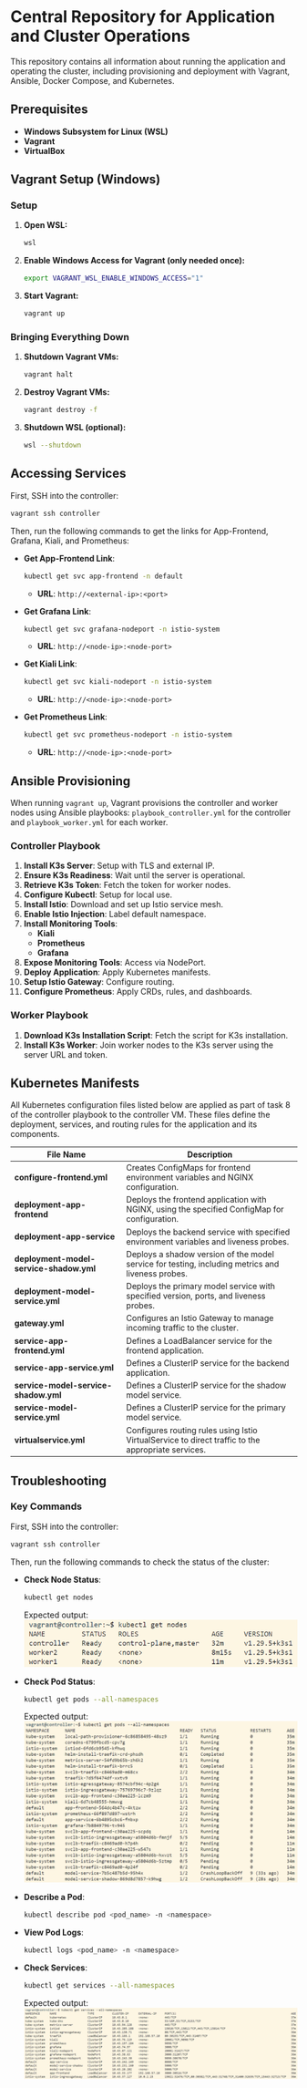 # Central Repository for Application and Cluster Operations

This repository contains all information about running the application and operating the cluster, including provisioning and deployment with Vagrant, Ansible, Docker Compose, and Kubernetes.

## Prerequisites

- **Windows Subsystem for Linux (WSL)**
- **Vagrant**
- **VirtualBox**

## Vagrant Setup (Windows)

### Setup

1. **Open WSL:**
   ```sh
   wsl
   ```

2. **Enable Windows Access for Vagrant (only needed once):**
   ```sh
   export VAGRANT_WSL_ENABLE_WINDOWS_ACCESS="1"
   ```

3. **Start Vagrant:**
   ```sh
   vagrant up
   ```

### Bringing Everything Down

1. **Shutdown Vagrant VMs:**
    ```sh
    vagrant halt
    ```

2. **Destroy Vagrant VMs:**
    ```sh
    vagrant destroy -f
    ```

3. **Shutdown WSL (optional):**
    ```sh
    wsl --shutdown
    ```

## Accessing Services

First, SSH into the controller:
```sh
vagrant ssh controller
```

Then, run the following commands to get the links for App-Frontend, Grafana, Kiali, and Prometheus:

- **Get App-Frontend Link**:
  ```sh
  kubectl get svc app-frontend -n default
  ```
  - **URL**: `http://<external-ip>:<port>`

- **Get Grafana Link**:
  ```sh
  kubectl get svc grafana-nodeport -n istio-system
  ```
  - **URL**: `http://<node-ip>:<node-port>`

- **Get Kiali Link**:
  ```sh
  kubectl get svc kiali-nodeport -n istio-system
  ```
  - **URL**: `http://<node-ip>:<node-port>`

- **Get Prometheus Link**:
  ```sh
  kubectl get svc prometheus-nodeport -n istio-system
  ```
  - **URL**: `http://<node-ip>:<node-port>`

## Ansible Provisioning

When running `vagrant up`, Vagrant provisions the controller and worker nodes using Ansible playbooks: `playbook_controller.yml` for the controller and `playbook_worker.yml` for each worker.

### Controller Playbook

1. **Install K3s Server**: Setup with TLS and external IP.
2. **Ensure K3s Readiness**: Wait until the server is operational.
3. **Retrieve K3s Token**: Fetch the token for worker nodes.
4. **Configure Kubectl**: Setup for local use.
5. **Install Istio**: Download and set up Istio service mesh.
6. **Enable Istio Injection**: Label default namespace.
7. **Install Monitoring Tools**:
   - **Kiali**
   - **Prometheus**
   - **Grafana**
8. **Expose Monitoring Tools**: Access via NodePort.
9. **Deploy Application**: Apply Kubernetes manifests.
10. **Setup Istio Gateway**: Configure routing.
11. **Configure Prometheus**: Apply CRDs, rules, and dashboards.

### Worker Playbook

1. **Download K3s Installation Script**: Fetch the script for K3s installation.
2. **Install K3s Worker**: Join worker nodes to the K3s server using the server URL and token.

## Kubernetes Manifests

All Kubernetes configuration files listed below are applied as part of task 8 of the controller playbook to the controller VM. These files define the deployment, services, and routing rules for the application and its components.

| File Name                      | Description                                                                                       |
|-------------------------------|---------------------------------------------------------------------------------------------------|
| **configure-frontend.yml**     | Creates ConfigMaps for frontend environment variables and NGINX configuration.                    |
| **deployment-app-frontend**    | Deploys the frontend application with NGINX, using the specified ConfigMap for configuration.     |
| **deployment-app-service**     | Deploys the backend service with specified environment variables and liveness probes.             |
| **deployment-model-service-shadow.yml** | Deploys a shadow version of the model service for testing, including metrics and liveness probes. |
| **deployment-model-service.yml** | Deploys the primary model service with specified version, ports, and liveness probes.           |
| **gateway.yml**                | Configures an Istio Gateway to manage incoming traffic to the cluster.                           |
| **service-app-frontend.yml**   | Defines a LoadBalancer service for the frontend application.                                      |
| **service-app-service.yml**    | Defines a ClusterIP service for the backend application.                                          |
| **service-model-service-shadow.yml** | Defines a ClusterIP service for the shadow model service.                                   |
| **service-model-service.yml**  | Defines a ClusterIP service for the primary model service.                                        |
| **virtualservice.yml**         | Configures routing rules using Istio VirtualService to direct traffic to the appropriate services.|

## Troubleshooting

### Key Commands

First, SSH into the controller:
```sh
vagrant ssh controller
```

Then, run the following commands to check the status of the cluster:

- **Check Node Status**:
  ```sh
  kubectl get nodes
  ```
   Expected output:
  ![alt text](docs/node_status.png)

- **Check Pod Status**:
  ```sh
  kubectl get pods --all-namespaces
  ```
   Expected output:
   ![alt text](docs/pod_status.png)

- **Describe a Pod**:
  ```sh
  kubectl describe pod <pod_name> -n <namespace>
  ```

- **View Pod Logs**:
  ```sh
  kubectl logs <pod_name> -n <namespace>
  ```

- **Check Services**:
  ```sh
  kubectl get services --all-namespaces
  ```
   Expected output:
   ![alt text](docs/service_status.png)
